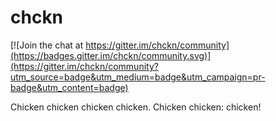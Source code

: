# chckn

[![Join the chat at https://gitter.im/chckn/community](https://badges.gitter.im/chckn/community.svg)](https://gitter.im/chckn/community?utm_source=badge&utm_medium=badge&utm_campaign=pr-badge&utm_content=badge)

Chicken chicken chicken chicken. Chicken chicken: chicken!
